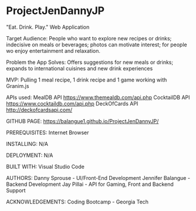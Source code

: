 # ProjectJenDannyJP

"Eat. Drink. Play." Web Application

Target Audience:  People who want to explore new recipes or drinks; indecisive on meals or beverages; photos can motivate interest; for people wo enjoy entertainment and relaxation.

Problem the App Solves:  Offers suggestions for new meals or drinks; expands to international cuisines and new drink experiences

MVP:  Pulling 1 meal recipe, 1 drink recipe and 1 game working with Granim.js

APIs used: 
MealDB API      https://www.themealdb.com/api.php
CocktailDB API  https://www.cocktaildb.com/api.php
DeckOfCards API http://deckofcardsapi.com/

GITHUB PAGE:
https://balangue1.github.io/ProjectJenDannyJP/

PREREQUISITES:
Internet Browser

INSTALLING:
N/A

DEPLOYMENT:
N/A

BUILT WITH:
Visual Studio Code

AUTHORS:
Danny Sprouse - UI/Front-End Development
Jennifer Balangue - Backend Development
Jay Pillai - API for Gaming, Front and Backend Support

ACKNOWLEDGEMENTS:
Coding Bootcamp - Georgia Tech